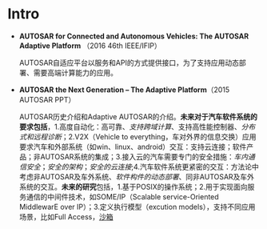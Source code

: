 # Intro

* **AUTOSAR for Connected and Autonomous Vehicles: The AUTOSAR Adaptive Platform** （2016 46th IEEE/IFIP）

  AUTOSAR自适应平台以服务和API的方式提供接口，为了支持应用动态部署、需要高端计算能力的应用。

* **AUTOSAR the Next Generation – The Adaptive Platform**（2015 AUTOSAR PPT）

  AUTOSAR历史介绍和Adaptive AUTOSAR的介绍。**未来对于汽车软件系统的要求包括**，1.高度自动化：高可靠、*支持跨域计算*、支持高性能控制器、*分布式和远程诊断*；2.V2X（Vehicle to everything，车对外界的信息交换）应用要求汽车和外部系统（如win、linux、android）交互：支持云连接；软件产品；非AUTOSAR系统的集成；3.接入云的汽车需要专门的安全措施：*车内通信安全*；*安全的架构*；*安全的云连接*;4.汽车软件系统更紧密的交互：方法论中考虑非AUTOSAR及车外系统、*软件构件的动态部署*、同非AUTOSAR及车外系统的交互。**未来的研究**包括，1.基于POSIX的操作系统；2.用于实现面向服务通信的中间件技术，如SOME/IP（Scalable service-Oriented MiddlewarE over IP）；3.定义执行模型（excution models），支持不同应用场景，比如Full Access，[沙箱](./sandboxing.md)



